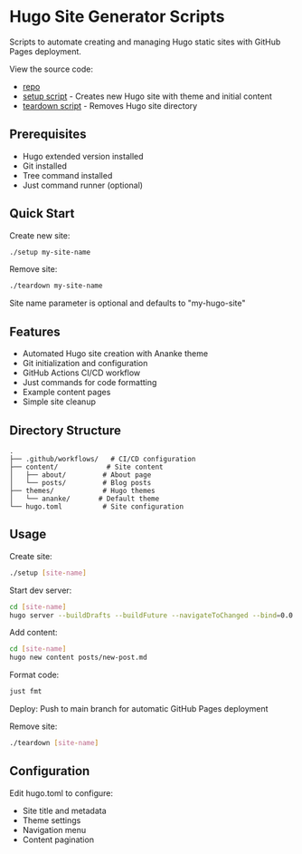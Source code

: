 # Hugo Site Generator Scripts

Scripts to automate creating and managing Hugo static sites with GitHub Pages deployment.

View the source code:

- [repo](https://github.com/gkwa/hardsing)
- [setup script](https://raw.githubusercontent.com/gkwa/hardsing/refs/heads/master/setup) - Creates new Hugo site with theme and initial content
- [teardown script](https://raw.githubusercontent.com/gkwa/hardsing/refs/heads/master/teardown) - Removes Hugo site directory

## Prerequisites

- Hugo extended version installed
- Git installed
- Tree command installed
- Just command runner (optional)

## Quick Start

Create new site:

```bash
./setup my-site-name
```

Remove site:

```bash
./teardown my-site-name
```

Site name parameter is optional and defaults to "my-hugo-site"

## Features

- Automated Hugo site creation with Ananke theme
- Git initialization and configuration
- GitHub Actions CI/CD workflow
- Just commands for code formatting
- Example content pages
- Simple site cleanup

## Directory Structure

```
.
├── .github/workflows/   # CI/CD configuration
├── content/            # Site content
│   ├── about/         # About page
│   └── posts/         # Blog posts
├── themes/            # Hugo themes
│   └── ananke/       # Default theme
└── hugo.toml          # Site configuration
```

## Usage

Create site:

```bash
./setup [site-name]
```

Start dev server:

```bash
cd [site-name]
hugo server --buildDrafts --buildFuture --navigateToChanged --bind=0.0.0.0 --port=1313
```

Add content:

```bash
cd [site-name]
hugo new content posts/new-post.md
```

Format code:

```bash
just fmt
```

Deploy:
Push to main branch for automatic GitHub Pages deployment

Remove site:

```bash
./teardown [site-name]
```

## Configuration

Edit hugo.toml to configure:

- Site title and metadata
- Theme settings
- Navigation menu
- Content pagination

```

```
